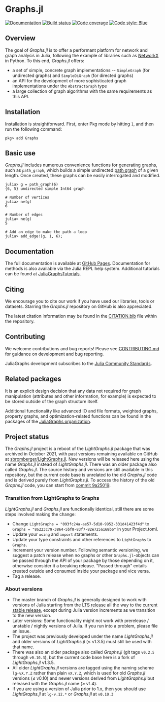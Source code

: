 # Graphs.jl

[![Documentation](https://img.shields.io/badge/docs-latest-blue.svg)](https://juliagraphs.org/Graphs.jl/dev/)
[![Build status](https://github.com/JuliaGraphs/Graphs.jl/actions/workflows/ci.yml/badge.svg?branch=master)](https://github.com/JuliaGraphs/Graphs.jl/actions/workflows/ci.yml?query=branch%3Amaster)
[![Code coverage](http://codecov.io/github/JuliaGraphs/Graphs.jl/coverage.svg?branch=master)](http://codecov.io/github/JuliaGraphs/Graphs.jl?branch=master)
[![Code style: Blue](https://img.shields.io/badge/code%20style-blue-4495d1.svg)](https://github.com/invenia/BlueStyle)

## Overview

The goal of _Graphs.jl_ is to offer a performant platform for network and graph analysis in Julia, following the example of libraries such as [NetworkX](http://networkx.github.io) in Python. To this end, _Graphs.jl_ offers:

- a set of simple, concrete graph implementations -- `SimpleGraph` (for undirected graphs) and `SimpleDiGraph` (for directed graphs)
- an API for the development of more sophisticated graph implementations under the `AbstractGraph` type
- a large collection of graph algorithms with the same requirements as this API.

## Installation

Installation is straightforward. First, enter Pkg mode by hitting `]`, and then run the following command:

```julia-repl
pkg> add Graphs
```

## Basic use

_Graphs.jl_ includes numerous convenience functions for generating graphs, such as `path_graph`, which builds a simple undirected [path graph](https://en.wikipedia.org/wiki/Path_graph) of a given length. Once created, these graphs can be easily interrogated and modified.

```julia-repl
julia> g = path_graph(6)
{6, 5} undirected simple Int64 graph

# Number of vertices
julia> nv(g)
6

# Number of edges
julia> ne(g)
5

# Add an edge to make the path a loop
julia> add_edge!(g, 1, 6);
```

## Documentation

The full documentation is available at [GitHub Pages](https://juliagraphs.org/Graphs.jl/dev/). Documentation for methods is also available via the Julia REPL help system.
Additional tutorials can be found at [JuliaGraphsTutorials](https://github.com/JuliaGraphs/JuliaGraphsTutorials).

## Citing

We encourage you to cite our work if you have used our libraries, tools or datasets. Starring the _Graphs.jl_ repository on GitHub is also appreciated.

The latest citation information may be found in the [CITATION.bib](https://raw.githubusercontent.com/JuliaGraphs/Graphs.jl/master/CITATION.bib) file within the repository.

## Contributing

We welcome contributions and bug reports!
Please see [CONTRIBUTING.md](https://github.com/JuliaGraphs/Graphs.jl/blob/master/CONTRIBUTING.md) for guidance on development and bug reporting.

JuliaGraphs development subscribes to the [Julia Community Standards](https://julialang.org/community/standards/).

## Related packages

It is an explicit design decision that any data not required for graph manipulation (attributes and other information, for example) is expected to be stored outside of the graph structure itself.

Additional functionality like advanced IO and file formats, weighted graphs, property graphs, and optimization-related functions can be found in the packages of the [JuliaGraphs organization](https://juliagraphs.org/).

## Project status

The _Graphs.jl_ project is a reboot of the _LightGraphs.jl_ package that was archived in October 2021, with past versions remaining available on GitHub at [sbromberger/LightGraphs.jl](https://github.com/sbromberger/LightGraphs.jl). New versions will be released here using the name _Graphs.jl_ instead of _LightGraphs.jl_. There was an older package also called _Graphs.jl_. The source history and versions are still available in this repository, but the current code base is unrelated to the old _Graphs.jl_ code and is derived purely from _LightGraphs.jl_. To access the history of the old _Graphs.jl_ code, you can start from [commit 9a25019](https://github.com/JuliaGraphs/Graphs.jl/commit/9a2501948053f60c630caf9d4fb257e689629041).

### Transition from LightGraphs to Graphs

_LightGraphs.jl_ and _Graphs.jl_ are functionally identical, still there are some steps involved making the change:

- Change `LightGraphs = "093fc24a-ae57-5d10-9952-331d41423f4d"` to `Graphs = "86223c79-3864-5bf0-83f7-82e725a168b6"` in your Project.toml.
- Update your `using` and `import` statements.
- Update your type constraints and other references to `LightGraphs` to `Graphs`.
- Increment your version number. Following semantic versioning, we suggest a patch release when no graphs or other `Graphs.jl`-objects can be passed through the API of your package by those depending on it, otherwise consider it a breaking release. "Passed through" entails created outside and consumed inside your package and vice versa.
- Tag a release.

### About versions

- The master branch of _Graphs.jl_ is generally designed to work with versions of Julia starting from the [LTS release](https://julialang.org/downloads/#long_term_support_release) all the way to the [current stable release](https://julialang.org/downloads/#current_stable_release), except during Julia version increments as we transition to the new version.
- Later versions: Some functionality might not work with prerelease / unstable / nightly versions of Julia. If you run into a problem, please file an issue.
- The project was previously developed under the name _LightGraphs.jl_ and older versions of _LightGraphs.jl_ (≤ v1.3.5) must still be used with that name.
- There was also an older package also called _Graphs.jl_ (git tags `v0.2.5` through `v0.10.3`), but the current code base here is a fork of _LightGraphs.jl_ v1.3.5.
- All older _LightGraphs.jl_ versions are tagged using the naming scheme `lg-vX.Y.Z` rather than plain `vX.Y.Z`, which is used for old _Graphs.jl_ versions (≤ v0.10) and newer versions derived from _LightGraphs.jl_ but released with the _Graphs.jl_ name (≥ v1.4).
- If you are using a version of Julia prior to 1.x, then you should use _LightGraphs.jl_ at `lg-v.12.*` or _Graphs.jl_ at `v0.10.3`
